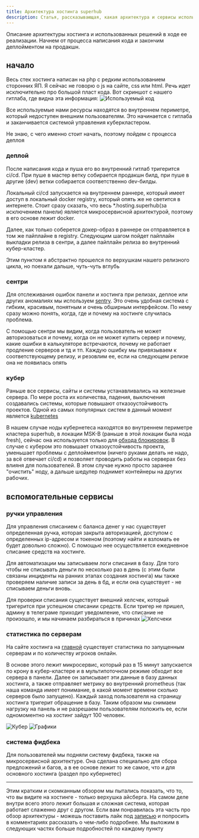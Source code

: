 ```yaml
---
title: Архитектура хостинга superhub
description: Статья, рассказывающая, какая архитектура и сервисы используется на нашем хостинге.
---
```


Описание архитектуры хостинга и использованных решений в ходе ее реализации. Начнем от процесса написания кода и закончим деплойментом на продакшн.

## начало
Весь стек хостинга написан на php с редким использованием сторонних ЯП. Я сейчас не говорю о js на сайте, css или html. Речь идет исключительно про большой пласт кода. Вот скриншот с нашего гитлаба, где видна эта информация: ![Используемый код](https://img.share.superhub.xyz/9vei8l.png)

Все используемые нами ресурсы находятся во внутреннем периметре, который недоступен внешним пользователям. Это начинается с гитлаба и заканчивается системой управления куберкластером.

Не знаю, с чего именно стоит начать, поэтому пойдем с процесса деплоя

### деплой
После написания кода и пуша его во внутренний гитлаб тригерится ci/cd. При пуше в мастер ветку собирается продакшн билд, при пуше в другие (dev) ветки собирается соответственно dev-билды.

Локальный ci/cd запускается на внутреннем раннере, который имеет доступ в локальный docker registry, который опять же не светится в интернете. Стоит сразу сказать, что весь *.hosting.superhub(за исключением панели) является микросервисной архитектурой, поэтому в его основе лежит docker.

Далее, как только соберется докер-образ в раннере он отправляется в том же пайплайне в registry. Следующим шагом пойдет пайплайн выкладки релиза в сентри, а далее пайплайн релиза во внутренний кубер-кластер.

Этим пунктом я абстрактно прошелся по верхушкам нашего релизного цикла, но поехали дальше, чуть-чуть вглубь

### сентри
Для отслеживания ошибок панели и хостинга при релизах, деплое или других аномалиях мы используем [sentry](https://sentry.io). Это очень удобная система с гибким, красивым, понятным и очень обширным интерфейсом. По нему сразу можно понять, когда, где и почему на хостинге случилась проблема.

С помощью сентри мы видим, когда пользователь не может авторизоваться и почему, когда он не может купить сервер и почему, какие ошибки в калькуляторе встречаются, почему не работает продление серверов и тд и тп. Каждую ошибку мы привязываем к соответствующему релизу, и резовлим ее, если на следующем релизе она не появилась опять

### кубер
Раньше все сервисы, сайты и системы устанавливались на железные сервера. По мере роста их количества, падения, выключения создавались системы, которые повышают отказоустойчивость проектов. Одной из самых популярных систем в данный момент является [kubernetes](https://kubernetes.io)

В нашем случае ноды кубернетеса находятся во внутреннем периметре кластера superhub, в локации MSK-B (раньше в этой локации была нода fresh), сейчас она используется только для [обхода блокировок](?page=doc-ua). В случае с кубером это повышает отказоустойчивость проекта, уменьшает проблемы с деплойментом (ничего руками делать не надо, за всё отвечает ci/cd) и позволяет проводить работы на серверах без влияня для пользователей. В этом случае нужно просто заранее "очистить" ноду, а дальше шедулер поднимет контейнеры на других рабочих.



## вспомогательные сервисы

### ручки управления
Для управления списанием с баланса денег у нас существует определенная ручка, которая закрыта авторизацией, доступом с определенных ip-адресом и токеном (поэтому найти и взломать ее будет довольно сложно). С помощью нее осуществляется ежедневное списание средств на хостинге.

Для автоматизации мы записываем логи списания в базу. Для того чтобы не списывать деньги по несколько раз в день (с этим были связаны инциденты на ранних этапах создания хостинга) мы также проверяем наличие записи за день в бд, и если она существует - не списываем деньги вновь.

Для проверки списания существует внешний хелсчек, который тригерится при успешном списании средств. Если тригер не пришел, админу в телеграме приходит уведомление, что списание не произошло, и мы начинаем разбираться в причинах ![Хелсчеки](https://img.share.superhub.xyz/q6u9mg.png)

### статистика по серверам
На сайте хостинга на [главной](https://hosting.superhub.xyz) существует статистика по запущенным серверам и по количеству игроков онлайн.

В основе этого лежит микросервис, который раз в 15 минут запускается по крону в кубер-кластере и в мультипоточном режиме обходит все сервера в панели. Далее он записывает эти данные в базу данных хостинга, а также отправляет метрику во внутренний prometheus (так наша команда имеет понимание, в какой момент времени сколько серверов было запущено). Каждый заход пользователя на страницу хостинга тригерит обращение в базу. Таким образом мы снимаем нагрузку на панель и не разрешаем пользователям положить ее, если одномоментно на хостинг зайдут 100 человек.

![Кубер](https://img.share.superhub.xyz/dua5xf.png) ![Графики](https://img.share.superhub.xyz/nmsfgu.png)

### система фидбека
Для пользователей мы подняли систему фидбека, также на микросервисной архитектуре. Она сделана специально для сбора предложений и багов, а в ее основе лежит то же самое, что и для основного хостинга (раздел про кубернетес)

---

Этим кратким и скомканным обзором мы пытались показать, что то, что вы видите на хостинге - только верхушка айсберга. На самом деле внутри всего этого лежит большая и сложная система, которая работает слаженно друг с другом. Если вам понравилась эта часть про обзор архитектуры - можешь поставить лайк под [записью](https://vk.com/wall-195765831_199) и попросить в комментариях рассказать о чем-либо подробнее. Мы выложим в следующих частях больше подробностей по каждому пункту
